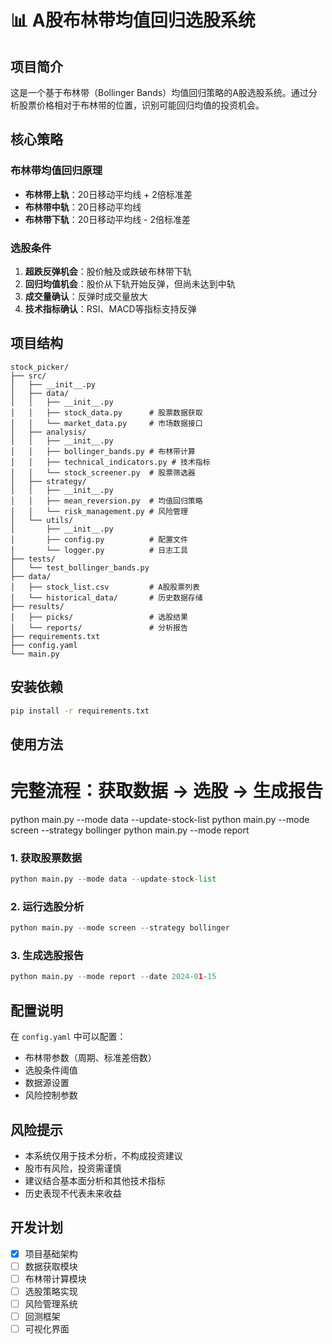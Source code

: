 # 📊 A股布林带均值回归选股系统

## 项目简介

这是一个基于布林带（Bollinger Bands）均值回归策略的A股选股系统。通过分析股票价格相对于布林带的位置，识别可能回归均值的投资机会。

## 核心策略

### 布林带均值回归原理
- **布林带上轨**：20日移动平均线 + 2倍标准差
- **布林带中轨**：20日移动平均线
- **布林带下轨**：20日移动平均线 - 2倍标准差

### 选股条件
1. **超跌反弹机会**：股价触及或跌破布林带下轨
2. **回归均值机会**：股价从下轨开始反弹，但尚未达到中轨
3. **成交量确认**：反弹时成交量放大
4. **技术指标确认**：RSI、MACD等指标支持反弹

## 项目结构

```
stock_picker/
├── src/
│   ├── __init__.py
│   ├── data/
│   │   ├── __init__.py
│   │   ├── stock_data.py      # 股票数据获取
│   │   └── market_data.py     # 市场数据接口
│   ├── analysis/
│   │   ├── __init__.py
│   │   ├── bollinger_bands.py # 布林带计算
│   │   ├── technical_indicators.py # 技术指标
│   │   └── stock_screener.py  # 股票筛选器
│   ├── strategy/
│   │   ├── __init__.py
│   │   ├── mean_reversion.py  # 均值回归策略
│   │   └── risk_management.py # 风险管理
│   └── utils/
│       ├── __init__.py
│       ├── config.py          # 配置文件
│       └── logger.py          # 日志工具
├── tests/
│   └── test_bollinger_bands.py
├── data/
│   ├── stock_list.csv         # A股股票列表
│   └── historical_data/       # 历史数据存储
├── results/
│   ├── picks/                 # 选股结果
│   └── reports/               # 分析报告
├── requirements.txt
├── config.yaml
└── main.py
```

## 安装依赖

```bash
pip install -r requirements.txt


```

## 使用方法
# 完整流程：获取数据 → 选股 → 生成报告
python main.py --mode data --update-stock-list
python main.py --mode screen --strategy bollinger
python main.py --mode report

### 1. 获取股票数据
```python
python main.py --mode data --update-stock-list
```

### 2. 运行选股分析
```python
python main.py --mode screen --strategy bollinger
```

### 3. 生成选股报告
```python
python main.py --mode report --date 2024-01-15
```

## 配置说明

在 `config.yaml` 中可以配置：
- 布林带参数（周期、标准差倍数）
- 选股条件阈值
- 数据源设置
- 风险控制参数

## 风险提示

- 本系统仅用于技术分析，不构成投资建议
- 股市有风险，投资需谨慎
- 建议结合基本面分析和其他技术指标
- 历史表现不代表未来收益

## 开发计划

- [x] 项目基础架构
- [ ] 数据获取模块
- [ ] 布林带计算模块
- [ ] 选股策略实现
- [ ] 风险管理系统
- [ ] 回测框架
- [ ] 可视化界面 